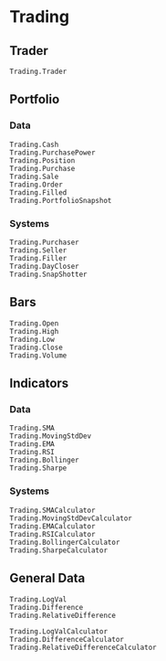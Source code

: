# Trading

## Trader


```@docs
Trading.Trader
```

## Portfolio

### Data
```@docs
Trading.Cash
Trading.PurchasePower
Trading.Position
Trading.Purchase
Trading.Sale
Trading.Order
Trading.Filled
Trading.PortfolioSnapshot
```

### Systems
```@docs
Trading.Purchaser
Trading.Seller
Trading.Filler
Trading.DayCloser
Trading.SnapShotter
```

## Bars

```@docs
Trading.Open
Trading.High
Trading.Low
Trading.Close
Trading.Volume
```

## Indicators

### Data

```@docs
Trading.SMA
Trading.MovingStdDev
Trading.EMA
Trading.RSI
Trading.Bollinger
Trading.Sharpe
```
### Systems
```@docs
Trading.SMACalculator
Trading.MovingStdDevCalculator
Trading.EMACalculator
Trading.RSICalculator
Trading.BollingerCalculator
Trading.SharpeCalculator
```

## General Data

```@docs
Trading.LogVal
Trading.Difference
Trading.RelativeDifference

Trading.LogValCalculator
Trading.DifferenceCalculator
Trading.RelativeDifferenceCalculator
```
